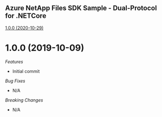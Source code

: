 ## Azure NetApp Files SDK Sample - Dual-Protocol for .NETCore

[1.0.0 (2020-10-29)](#1.0.0 (2020-10-29))

# 1.0.0 (2019-10-09)

*Features*
* Initial commit

*Bug Fixes*
* N/A

*Breaking Changes*
* N/A
